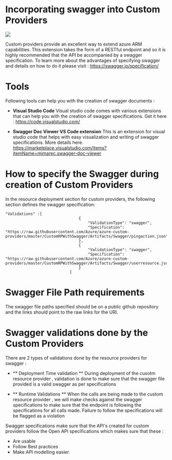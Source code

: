 # Incorporating swagger into Custom Providers

<a href="https://portal.azure.com/#create/Microsoft.Template/uri/https%3A%2F%2Fraw.githubusercontent.com%2FAzure%2azure-custom-providers%2Fmaster%2FCustomRPWithSwagger%2Fazuredeploy.json" target="_blank">
    <img src="http://azuredeploy.net/deploybutton.png"/> 
</a>


Custom providers provide an excellent way to extend azure ARM capabilities. This extension takes the form of a RESTful endpoint and so it is highly recommended that the API be accompanied by a swagger specification. To learn more about the advantages of specifying swagger and details on how to do it please visit : 
https://swagger.io/specification/ 


# Tools

Following tools can help you with the creation of swagger documents : 

- **Visual Studio Code**
Visual studio code comes with various extensions that can help you with the creation of swagger specifications. Get it here : 
https://code.visualstudio.com/

- **Swagger Doc Viewer VS Code extension**
This is an extension for visual studio code that helps with easy visualization and writing of swagger specifications. More details here. 
https://marketplace.visualstudio.com/items?itemName=mimarec.swagger-doc-viewer 



# How to specify the Swagger during creation of Custom Providers

In the resource deployment section for custom providers, the following section defines the swagger specification: 

```
"Validations" :[
                                {
                                    "ValidationType": "swagger",
                                    "Specification": "https://raw.githubusercontent.com/Azure/azure-custom-providers/master/CustomRPWithSwagger/Artifacts/Swagger/pingaction.json"
                                },
                                {
                                    "ValidationType": "swagger",
                                    "Specification": "https://raw.githubusercontent.com/Azure/azure-custom-providers/master/CustomRPWithSwagger/Artifacts/Swagger/userresource.json"
                                }
                            ]

```

# Swagger File Path requirements 
The swagger file paths specified should be on a public github repository and the links should point to the raw links for the URI. 


# Swagger validations done by the Custom Providers

There are 2 types of validations done by the resource providers for swagger : 

- ** Deployment Time validation **
During deployment of the cusotm resource provider , validation is done to make sure that the swagger file provided is a valid swagger as per specifications 

- ** Runtime Validations **
When the calls are being made to the custom resource provider , we will make checks against the swagger specifications to make sure that the endpoint is following the specifications for all calls made. Failure to follow the specifications will be flagged as a violation


Swagger specifications make sure that the API's created for custom providers follow the Open API specifications which makes sure that these  : 
- Are usable 
- Follow Best practices
- Make API modelling easier.







